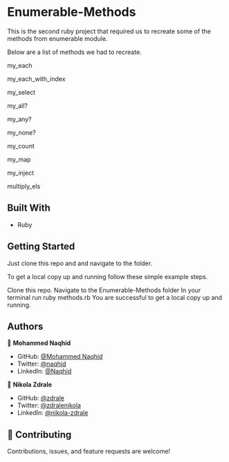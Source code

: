 # Enumerable-Methods
This is the second ruby project that required us to recreate some of the methods from enumerable module.

Below are a list of methods we had to recreate.

my_each

my_each_with_index

my_select

my_all?

my_any?

my_none?

my_count

my_map

my_inject

multiply_els


## Built With

- Ruby

## Getting Started

Just clone this repo and and navigate to the folder.

To get a local copy up and running follow these simple example steps.

Clone this repo.
Navigate to the Enumerable-Methods folder
In your terminal run ruby methods.rb
You are successful to get a local copy up and running.


## Authors

👤 **Mohammed Naqhid**

- GitHub: [@Mohammed Naqhid ](https://github.com/Naqhid)
- Twitter: [@naqhid](https://twitter.com/naqhid)
- LinkedIn: [@Naqhid](https://www.linkedin.com/in/mohammed-naqhid-ab3080189/)

👤 **Nikola Zdrale**

- GitHub: [@zdrale](https://github.com/zdrale)
- Twitter: [@zdralenikola](https://twitter.com/zdralenikola)
- LinkedIn: [@nikola-zdrale](https://www.linkedin.com/in/nikola-zdrale/)

## 🤝 Contributing

Contributions, issues, and feature requests are welcome!
